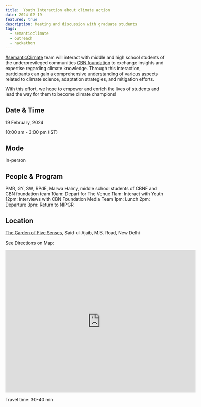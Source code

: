 ```yaml
---
title:  Youth Interaction about climate action 
date: 2024-02-19
featured: true
description: Meeting and discussion with graduate students 
tags:
  - semanticclimate
  - outreach
  - hackathon
---
```


[#semanticClimate](https://semanticclimate.github.io/p/en/) team will interact with middle and high school students of the underprevileged communities [CBN foundation](https://cbnindia.org/) to exchange insights and expertise regarding climate knowledge.  Through this interaction, participants can gain a comprehensive understanding of various aspects related to climate science, adaptation strategies, and mitigation efforts. 

With this effort, we hope to empower and enrich the lives of students and lead the way for them to become climate champions!

## Date & Time

19 February, 2024

10:00 am - 3:00 pm (IST)

## Mode 
In-person

## People & Program
PMR, GY, SW, RPdE, Marwa Halmy, middle school students of CBNF and CBN foundation team
10am: Depart for The Venue
11am: Interact with Youth
12pm: Interviews with CBN Foundation Media Team
1pm: Lunch
2pm: Departure
3pm: Return to NIPGR


## Location
[The Garden of Five Senses](https://www.delhitourism.gov.in/delhitourism/tourist_place/garden_of_five_senses.jsp), Said-ul-Ajaib, M.B. Road, New Delhi

See Directions on Map:

<iframe src="https://www.google.com/maps/embed?pb=!1m14!1m8!1m3!1d14023.500706407265!2d77.1975227!3d28.513403!3m2!1i1024!2i768!4f13.1!3m3!1m2!1s0x390ce1e3ea219915%3A0x14fc57988731271c!2sThe%20Garden%20of%20Five%20Senses!5e0!3m2!1sen!2sin!4v1707925634928!5m2!1sen!2sin" width="600" height="450" style="border:0;" allowfullscreen="" loading="lazy" referrerpolicy="no-referrer-when-downgrade"></iframe>

Travel time: 30-40 min






